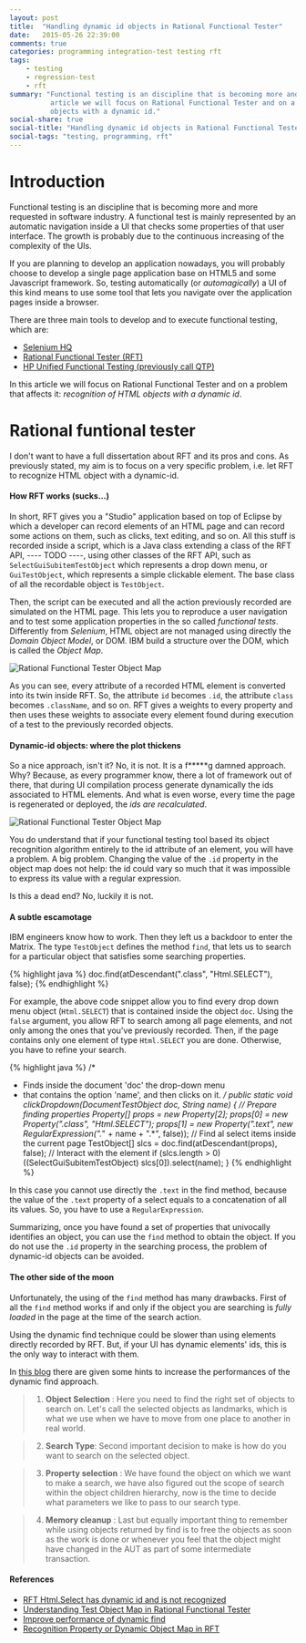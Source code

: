 ```yaml
---
layout: post
title:  "Handling dynamic id objects in Rational Functional Tester"
date:   2015-05-26 22:39:00
comments: true
categories: programming integration-test testing rft
tags:
    - testing
    - regression-test
    - rft
summary: "Functional testing is an discipline that is becoming more and more requested in software industry. In this 
          article we will focus on Rational Functional Tester and on a problem that affects it: recognition of HTML
          objects with a dynamic id."
social-share: true
social-title: "Handling dynamic id objects in Rational Functional Tester"
social-tags: "testing, programming, rft"
---
```

# Introduction
Functional testing is an discipline that is becoming more and more requested in software industry. A functional test
is mainly represented by an automatic navigation inside a UI that checks some properties of that user interface. The 
growth is probably due to the continuous increasing of the complexity of the UIs. 

If you are planning to develop an application nowadays, you will probably choose to develop a single page application 
base on HTML5 and some Javascript framework. So, testing automatically (or *automagically*) a UI of this kind means to
use some tool that lets you navigate over the application pages inside a browser.

There are three main tools to develop and to execute functional testing, which are:

 * [Selenium HQ](http://www.seleniumhq.org/)
 * [Rational Functional Tester (RFT)](http://www-03.ibm.com/software/products/it/functional)
 * [HP Unified Functional Testing (previously call QTP)](http://www8.hp.com/us/en/software-solutions/unified-functional-automated-testing/)

In this article we will focus on Rational Functional Tester and on a problem that affects it: *recognition of HTML
objects with a dynamic id*.
 
# Rational funtional tester
I don't want to have a full dissertation about RFT and its pros and cons. As previously stated, my aim is to focus on 
a very specific problem, i.e. let RFT to recognize HTML object with a dynamic-id.

#### How RFT works (sucks...)
In short, RFT gives you a "Studio" application based on top of Eclipse by which a developer can record elements of an
HTML page and can record some actions on them, such as clicks, text editing, and so on. All this stuff is recorded
inside a script, which is a Java class extending a class of the RFT API, ---- TODO ----, using other classes  of the 
RFT API, such as `SelectGuiSubitemTestObject` which represents a drop down menu, or `GuiTestObject`, which represents
a simple clickable element. The base class of all the recordable object is `TestObject`.

Then, the script can be executed and all the action previously recorded are simulated on the HTML page. This lets you
to reproduce a user navigation and to test some application properties in the so called *functional tests*. Differently
from *Selenium*, HTML object are not managed using directly the *Domain Object Model*, or DOM. IBM build a structure
over the DOM, which is called the *Object Map*.

![Rational Functional Tester Object Map](http://rcardin.github.io/assets/2015-05-26/rft_object_map.png)

As you can see, every attribute of a recorded HTML element is converted into its twin inside RFT. So, the attribute 
`id` becomes `.id`, the attribute `class` becomes `.className`, and so on. RFT gives a weights to every property
 and then uses these weights to associate every element found during execution of a test to the previously recorded
 objects.
 
#### Dynamic-id objects: where the plot thickens

So a nice approach, isn't it? No, it is not. It is a f*****g damned approach. Why? Because, as every programmer know, 
there a lot of framework out of there, that during UI compilation process generate dynamically the ids associated to 
HTML elements. And what is even worse, every time the page is regenerated or deployed, the *ids are recalculated*.

![Rational Functional Tester Object Map](http://rcardin.github.io/assets/2015-05-26/rft_object_map_id.png)

You do understand that if your functional testing tool based its object recognition algorithm entirely to the id 
attribute of an element, you will have a problem. A big problem. Changing the value of the `.id` property in the object map
does not help: the id could vary so much that it was impossible to express its value with a regular expression. 

Is this a dead end? No, luckily it is not.

#### A subtle escamotage

IBM engineers know how to work. Then they left us a backdoor to enter the Matrix. The type `TestObject` defines the
method `find`, that lets us to search for a particular object that satisfies some searching properties.

{% highlight java %}
doc.find(atDescendant(".class", "Html.SELECT"), false);
{% endhighlight %}

For example, the above code snippet allow you to find every drop down menu object (`Html.SELECT`) that is contained 
inside the object `doc`. Using the `false` argument, you allow RFT to search among all page elements, and not only among 
the ones that you've previously recorded. Then, if the page contains only one element of type `Html.SELECT` you are 
done. Otherwise, you have to refine your search.
 
{% highlight java %} 
/*
 * Finds inside the document 'doc' the drop-down menu 
 * that contains the option 'name', and then clicks on it.
 */
public static void clickDropdown(DocumentTestObject doc, String name) {
   // Prepare finding properties
   Property[] props = new Property[2];
   props[0] = new Property(".class", "Html.SELECT");
   props[1] = new Property(".text", new RegularExpression(".*" + name + ".*", false));
   // Find al select items inside the current page
   TestObject[] slcs = doc.find(atDescendant(props), false);
   // Interact with the element
   if (slcs.length > 0)
      ((SelectGuiSubitemTestObject) slcs[0]).select(name);
}
{% endhighlight %}

In this case you cannot use directly the `.text` in the find method, because the value of the `.text` property of a 
select equals to a concatenation of all its values. So, you have to use a `RegularExpression`.

Summarizing, once you have found a set of properties that univocally identifies an object, you can use the `find` method
to obtain the object. If you do not use the `.id` property in the searching process, the problem of dynamic-id objects
can be avoided. 

#### The other side of the moon

Unfortunately, the using of the `find` method has many drawbacks. First of all the `find` method works if and only if the 
object you are searching is *fully loaded* in the page at the time of the search action. 

Using the dynamic find technique could be slower than using elements directly recorded by RFT. But, if your UI has 
dynamic elements' ids, this is the only way to interact with them.

In [this blog](https://www.ibm.com/developerworks/community/blogs/rfttreasures/entry/things_to_remember_when_using_dynamic_find73?lang=en) there are given some hints to increase the performances of the dynamic find approach.

> 1) **Object Selection** : Here you need to find the right set of objects to search on. Let's call the selected objects as landmarks, which is what we use when we have to move from one place to another in real world.

> 2) **Search Type**: Second important decision to make is how do you want to search on the selected object. 

> 3) **Property selection** : We have found the object on which we want to make a search, we have also figured out the scope of search within the object children hierarchy, now is the time to decide what parameters we like to pass to our search type.

> 4) **Memory cleanup** : Last but equally important thing to remember while using objects returned by find is to free the objects as soon as the work is done or whenever you feel that the object might have changed in the AUT as part of some intermediate transaction.

#### References

- [RFT Html.Select has dynamic id and is not recognized](https://stackoverflow.com/questions/29128116/rft-html-select-has-dynamic-id-and-is-not-recognized/29141551#29141551)
- [Understanding Test Object Map in Rational Functional Tester](http://rftobjectmap.blogspot.in/)
- [Improve performance of dynamic find](https://www.ibm.com/developerworks/community/blogs/rfttreasures/entry/things_to_remember_when_using_dynamic_find73?lang=en)
- [Recognition Property or Dynamic Object Map in RFT](https://stackoverflow.com/questions/19360268/recognition-property-or-dynamic-object-map-in-rft?rq=1)
